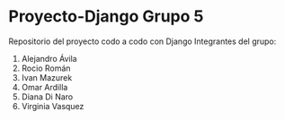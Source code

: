 # Proyecto-Django Grupo 5
Repositorio del proyecto  codo a codo con Django
Integrantes del grupo:
1. Alejandro Ávila
2. Rocio Román
3. Ivan Mazurek
4. Omar Ardilla
5. Diana Di Naro
6. Virginia Vasquez
